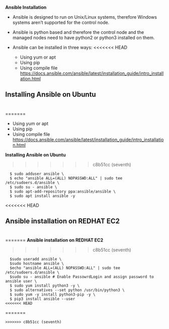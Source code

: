 **Ansible Installation**

- Ansible is designed to run on Unix/Linux systems, therefore Windows systems aren’t
supported for the control node.
- Ansible is python based and therefore the control node and the managed nodes need to
have python2 or python3 installed on them.

- Ansible can be installed in three ways:
<<<<<<< HEAD
    - Using yum or apt
    - Using pip
    - Using compile file
https://docs.ansible.com/ansible/latest/installation_guide/intro_installation.html

## **Installing Ansible on Ubuntu**
#
=======
  - Using yum or apt
  - Using pip
  - Using compile file
https://docs.ansible.com/ansible/latest/installation_guide/intro_installation.html

**Installing Ansible on Ubuntu**
>>>>>>> c8b51cc (seventh)
```
  $ sudo adduser ansible \
  $ echo "ansible ALL=(ALL) NOPASSWD:ALL" | sudo tee /etc/sudoers.d/ansible \
  $ sudo su - ansible \
  $ sudo apt-add-repository ppa:ansible/ansible \
  $ sudo apt install ansible -y
```
<<<<<<< HEAD
## **Ansible installation on REDHAT EC2**
#
=======
**Ansible installation on REDHAT EC2**
>>>>>>> c8b51cc (seventh)
```
  $sudo useradd ansible \
  $sudo hostname ansible \
  $echo "ansible ALL=(ALL) NOPASSWD:ALL" | sudo tee /etc/sudoers.d/ansible \
  $sudo su - ansible # Enable PassowrdLogin and assign password to ansible user \
  $ sudo yum install python3 -y \
  $ sudo alternatives --set python /usr/bin/python3 \
  $ sudo yum -y install python3-pip -y \
  $ pip3 install ansible --user
<<<<<<< HEAD
```
=======
```
>>>>>>> c8b51cc (seventh)
